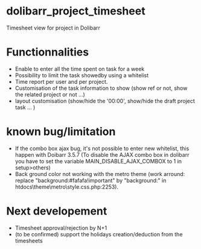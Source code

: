 # dolibarr_project_timesheet
Timesheet view for project in Dolibarr

# Functionnalities
- Enable to enter all the time spent on task for a week
- Possibility to limit the task showedby using a whitelist
- Time report per user and per project.
- Customisation of the task information to show (show ref or not, show the related project or not ...)
- layout customisation (show/hide the '00:00', show/hide the draft project task ... )

# known bug/limitation
- If the combo box ajax bug, it's not possible to enter new whitelist, this happen with Doibarr 3.5.7 (To disable the AJAX combo box in dolibarr you have to set the variable MAIN_DISABLE_AJAX_COMBOX to 1 in setup>others)
- Back ground color not working with the metro theme (work arround: replace "background:#fafafa!important" by "background:" in htdocs\theme\metro\style.css.php:2253).

# Next developement
- Timesheet approval/rejection by N+1
- (to be confirmed) support the holidays creation/deduction from the timesheets
